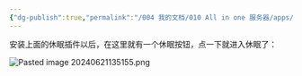 ```yaml
---
{"dg-publish":true,"permalink":"/004 我的文档/010 All in one 服务器/apps/Dynamix S3 Sleep 休眠插件/","dgPassFrontmatter":true,"created":"2024-06-21T16:15:57.405+08:00","updated":"2024-06-21T16:17:18.085+08:00"}
---
```


安装上面的休眠插件以后，在这里就有一个休眠按钮，点一下就进入休眠了：

![Pasted image 20240621135155.png](/img/user/$/$Sys999%20Attachment/Pasted%20image%2020240621135155.png)
